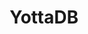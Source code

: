 ---
description: "YottaDB is a language-agnostic hierarchical key-value database that\
  \ scales from small system-on-chip designs to large servers. Languages are supported\
  \ through \u201Cwrappers\u201D with support currently available for C, Go, M, Perl,\
  \ and Rust, with support for node.js and Python expected soon. Other wrappers from\
  \ the community allow YottaDB to be a JSON data store. Octo provides JDBC / SQL-92\
  \ based access for reporting and analytics with read-write access support coming\
  \ in 2021. All our work is 100% free / open source."
layout: stand
logo: stands/yottadb/YottaDB_logo.svg
new_this_year: Since FOSDEM 2020, we have added production grade support for JDBC
  / SQL-92 access to the database for analytics and reporting, as well as production
  grade support for access from the Rust language. We have made numerous smaller enhancements
  such as simpler installation, enhanced troubleshooting tools, performance enhancements,
  and of course (like every software project) bug fixes.
showcase: Based on a mature code base (in daily production use since 1986, but continuously
  invested in and evolving since), YottaDB is a hierarchical key-value database on
  which all common NoSQL and SQL user cases map well. Its robustness, scalability
  and security are demonstrated by the fact that it is the database of record for
  some of the largest real-time core-banking applications in the world, as well as
  a nation scale electronic health record system. In Belgium, it is the database of
  record for the University of Antwerp library system!
themes:
- Database engines
title: YottaDB
website: https://yottadb.com
show_on_overview: true
---